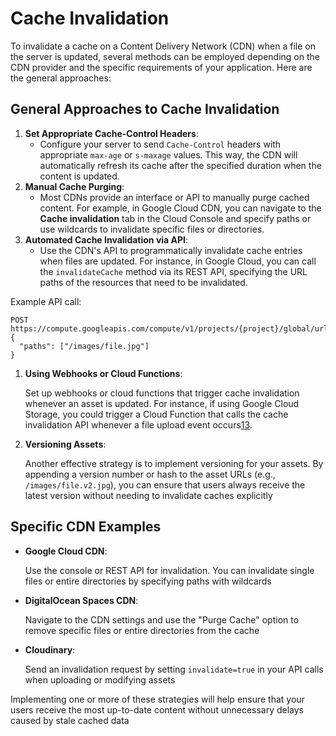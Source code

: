 # Cache Invalidation

To invalidate a cache on a Content Delivery Network (CDN) when a file on the server is updated, several methods can be employed depending on the CDN provider and the specific requirements of your application. Here are the general approaches:

## General Approaches to Cache Invalidation

1. **Set Appropriate Cache-Control Headers**:
   * Configure your server to send `Cache-Control` headers with appropriate `max-age` or `s-maxage` values. This way, the CDN will automatically refresh its cache after the specified duration when the content is updated.
2. **Manual Cache Purging**:
   * Most CDNs provide an interface or API to manually purge cached content. For example, in Google Cloud CDN, you can navigate to the **Cache invalidation** tab in the Cloud Console and specify paths or use wildcards to invalidate specific files or directories.
3. **Automated Cache Invalidation via API**:
   * Use the CDN's API to programmatically invalidate cache entries when files are updated. For instance, in Google Cloud, you can call the `invalidateCache` method via its REST API, specifying the URL paths of the resources that need to be invalidated.

Example API call:

```shellscript
POST https://compute.googleapis.com/compute/v1/projects/{project}/global/urlMaps/{urlMap}/invalidateCache
{
  "paths": ["/images/file.jpg"]
}
```

1. **Using Webhooks or Cloud Functions**:

   Set up webhooks or cloud functions that trigger cache invalidation whenever an asset is updated. For instance, if using Google Cloud Storage, you could trigger a Cloud Function that calls the cache invalidation API whenever a file upload event occurs[1](https://www.googlecloudcommunity.com/gc/Infrastructure-Compute-Storage/Cloud-CDN-cache-invalidation-on-asset-update/m-p/777973)[3](https://cloud.google.com/cdn/docs/invalidating-cached-content).
2. **Versioning Assets**:

   Another effective strategy is to implement versioning for your assets. By appending a version number or hash to the asset URLs (e.g., `/images/file.v2.jpg`), you can ensure that users always receive the latest version without needing to invalidate caches explicitly

## Specific CDN Examples

* **Google Cloud CDN**:

  Use the console or REST API for invalidation. You can invalidate single files or entire directories by specifying paths with wildcards
* **DigitalOcean Spaces CDN**:

  Navigate to the CDN settings and use the "Purge Cache" option to remove specific files or entire directories from the cache
* **Cloudinary**:

  Send an invalidation request by setting `invalidate=true` in your API calls when uploading or modifying assets

Implementing one or more of these strategies will help ensure that your users receive the most up-to-date content without unnecessary delays caused by stale cached data
